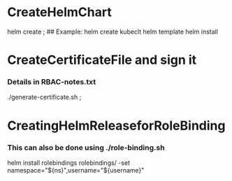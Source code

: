 # CreateHelmChart

helm create <release-name> ; ## Example: helm create kubeclt
helm template <release-name> <chart-path>
helm install <release-name> <chart-path>

# CreateCertificateFile and sign it
### Details in RBAC-notes.txt
./generate-certificate.sh <username>; 



# CreatingHelmReleaseforRoleBinding
### This can also be done using ./role-binding.sh <username>
helm install rolebindings rolebindings/ -set namespace="${ns}",username="${username}"
